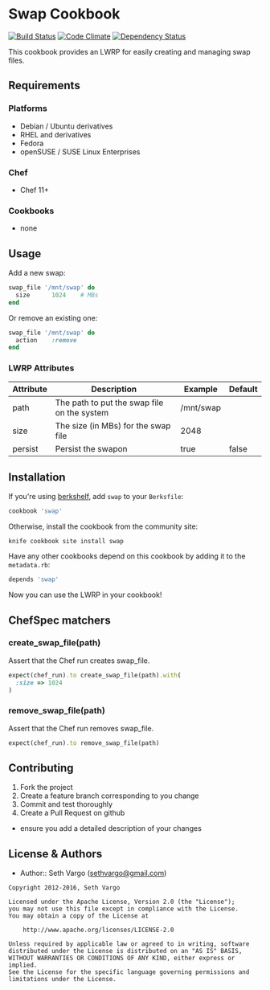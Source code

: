 # Swap Cookbook

[![Build Status](https://travis-ci.org/sethvargo-cookbooks/swap.svg?branch=master)](https://travis-ci.org/sethvargo-cookbooks/swap) [![Code Climate](https://codeclimate.com/github/sethvargo-cookbooks/swap.svg)](https://codeclimate.com/github/sethvargo-cookbooks/swap) [![Dependency Status](https://gemnasium.com/sethvargo-cookbooks/swap.svg)](https://gemnasium.com/sethvargo-cookbooks/swap)

This cookbook provides an LWRP for easily creating and managing swap files.

## Requirements

### Platforms

- Debian / Ubuntu derivatives
- RHEL and derivatives
- Fedora
- openSUSE / SUSE Linux Enterprises

### Chef

- Chef 11+

### Cookbooks

- none
## Usage

Add a new swap:

```ruby
swap_file '/mnt/swap' do
  size      1024    # MBs
end
```

Or remove an existing one:

```ruby
swap_file '/mnt/swap' do
  action    :remove
end
```

### LWRP Attributes

Attribute | Description                                 | Example   | Default
--------- | ------------------------------------------- | --------- | -------
path      | The path to put the swap file on the system | /mnt/swap |
size      | The size (in MBs) for the swap file         | 2048      |
persist   | Persist the swapon                          | true      | false

## Installation

If you're using [berkshelf](https://github.com/RiotGames/berkshelf), add `swap` to your `Berksfile`:

```ruby
cookbook 'swap'
```

Otherwise, install the cookbook from the community site:

```
knife cookbook site install swap
```

Have any other cookbooks depend on this cookbook by adding it to the `metadata.rb`:

```ruby
depends 'swap'
```

Now you can use the LWRP in your cookbook!

## ChefSpec matchers

### create_swap_file(path)

Assert that the Chef run creates swap_file.

```ruby
expect(chef_run).to create_swap_file(path).with(
  :size => 1024
)
```

### remove_swap_file(path)

Assert that the Chef run removes swap_file.

```ruby
expect(chef_run).to remove_swap_file(path)
```

## Contributing

1. Fork the project
2. Create a feature branch corresponding to you change
3. Commit and test thoroughly
4. Create a Pull Request on github

  - ensure you add a detailed description of your changes

## License & Authors

- Author:: Seth Vargo (sethvargo@gmail.com)

```text
Copyright 2012-2016, Seth Vargo

Licensed under the Apache License, Version 2.0 (the "License");
you may not use this file except in compliance with the License.
You may obtain a copy of the License at

    http://www.apache.org/licenses/LICENSE-2.0

Unless required by applicable law or agreed to in writing, software
distributed under the License is distributed on an "AS IS" BASIS,
WITHOUT WARRANTIES OR CONDITIONS OF ANY KIND, either express or implied.
See the License for the specific language governing permissions and
limitations under the License.
```
